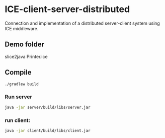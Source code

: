 # ICE-client-server-distributed

Connection and implementation of a distributed server-client system using ICE middleware.

## Demo folder

slice2java Printer.ice

## Compile

```sh
./gradlew build
```

### Run server

```sh
java -jar server/build/libs/server.jar
```

### run client:

```sh
java -jar client/build/libs/client.jar
